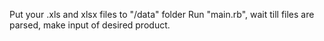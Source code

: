 Put your .xls and xlsx files to "/data" folder
Run "main.rb", wait till files are parsed, make input of desired product.
